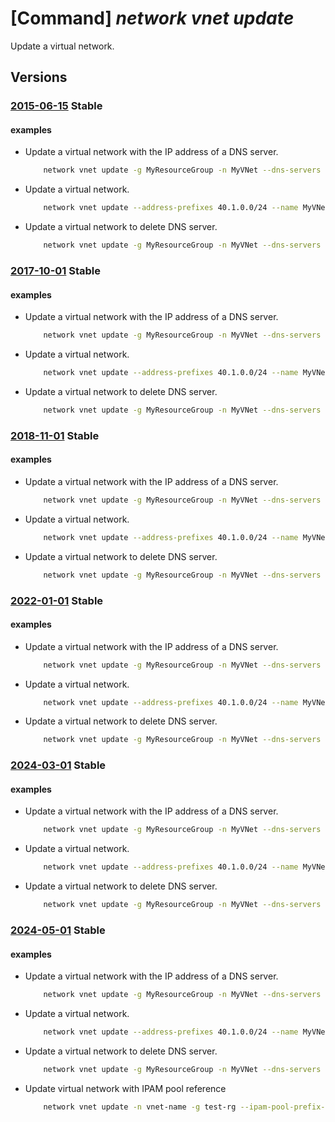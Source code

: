 # [Command] _network vnet update_

Update a virtual network.

## Versions

### [2015-06-15](/Resources/mgmt-plane/L3N1YnNjcmlwdGlvbnMve30vcmVzb3VyY2Vncm91cHMve30vcHJvdmlkZXJzL21pY3Jvc29mdC5uZXR3b3JrL3ZpcnR1YWxuZXR3b3Jrcy97fQ==/2015-06-15.xml) **Stable**

<!-- mgmt-plane /subscriptions/{}/resourcegroups/{}/providers/microsoft.network/virtualnetworks/{} 2015-06-15 -->

#### examples

- Update a virtual network with the IP address of a DNS server.
    ```bash
        network vnet update -g MyResourceGroup -n MyVNet --dns-servers 10.2.0.8
    ```

- Update a virtual network.
    ```bash
        network vnet update --address-prefixes 40.1.0.0/24 --name MyVNet --resource-group MyResourceGroup
    ```

- Update a virtual network to delete DNS server.
    ```bash
        network vnet update -g MyResourceGroup -n MyVNet --dns-servers null
    ```

### [2017-10-01](/Resources/mgmt-plane/L3N1YnNjcmlwdGlvbnMve30vcmVzb3VyY2Vncm91cHMve30vcHJvdmlkZXJzL21pY3Jvc29mdC5uZXR3b3JrL3ZpcnR1YWxuZXR3b3Jrcy97fQ==/2017-10-01.xml) **Stable**

<!-- mgmt-plane /subscriptions/{}/resourcegroups/{}/providers/microsoft.network/virtualnetworks/{} 2017-10-01 -->

#### examples

- Update a virtual network with the IP address of a DNS server.
    ```bash
        network vnet update -g MyResourceGroup -n MyVNet --dns-servers 10.2.0.8
    ```

- Update a virtual network.
    ```bash
        network vnet update --address-prefixes 40.1.0.0/24 --name MyVNet --resource-group MyResourceGroup
    ```

- Update a virtual network to delete DNS server.
    ```bash
        network vnet update -g MyResourceGroup -n MyVNet --dns-servers null
    ```

### [2018-11-01](/Resources/mgmt-plane/L3N1YnNjcmlwdGlvbnMve30vcmVzb3VyY2Vncm91cHMve30vcHJvdmlkZXJzL21pY3Jvc29mdC5uZXR3b3JrL3ZpcnR1YWxuZXR3b3Jrcy97fQ==/2018-11-01.xml) **Stable**

<!-- mgmt-plane /subscriptions/{}/resourcegroups/{}/providers/microsoft.network/virtualnetworks/{} 2018-11-01 -->

#### examples

- Update a virtual network with the IP address of a DNS server.
    ```bash
        network vnet update -g MyResourceGroup -n MyVNet --dns-servers 10.2.0.8
    ```

- Update a virtual network.
    ```bash
        network vnet update --address-prefixes 40.1.0.0/24 --name MyVNet --resource-group MyResourceGroup
    ```

- Update a virtual network to delete DNS server.
    ```bash
        network vnet update -g MyResourceGroup -n MyVNet --dns-servers null
    ```

### [2022-01-01](/Resources/mgmt-plane/L3N1YnNjcmlwdGlvbnMve30vcmVzb3VyY2Vncm91cHMve30vcHJvdmlkZXJzL21pY3Jvc29mdC5uZXR3b3JrL3ZpcnR1YWxuZXR3b3Jrcy97fQ==/2022-01-01.xml) **Stable**

<!-- mgmt-plane /subscriptions/{}/resourcegroups/{}/providers/microsoft.network/virtualnetworks/{} 2022-01-01 -->

#### examples

- Update a virtual network with the IP address of a DNS server.
    ```bash
        network vnet update -g MyResourceGroup -n MyVNet --dns-servers 10.2.0.8
    ```

- Update a virtual network.
    ```bash
        network vnet update --address-prefixes 40.1.0.0/24 --name MyVNet --resource-group MyResourceGroup
    ```

- Update a virtual network to delete DNS server.
    ```bash
        network vnet update -g MyResourceGroup -n MyVNet --dns-servers null
    ```

### [2024-03-01](/Resources/mgmt-plane/L3N1YnNjcmlwdGlvbnMve30vcmVzb3VyY2Vncm91cHMve30vcHJvdmlkZXJzL21pY3Jvc29mdC5uZXR3b3JrL3ZpcnR1YWxuZXR3b3Jrcy97fQ==/2024-03-01.xml) **Stable**

<!-- mgmt-plane /subscriptions/{}/resourcegroups/{}/providers/microsoft.network/virtualnetworks/{} 2024-03-01 -->

#### examples

- Update a virtual network with the IP address of a DNS server.
    ```bash
        network vnet update -g MyResourceGroup -n MyVNet --dns-servers 10.2.0.8
    ```

- Update a virtual network.
    ```bash
        network vnet update --address-prefixes 40.1.0.0/24 --name MyVNet --resource-group MyResourceGroup
    ```

- Update a virtual network to delete DNS server.
    ```bash
        network vnet update -g MyResourceGroup -n MyVNet --dns-servers null
    ```

### [2024-05-01](/Resources/mgmt-plane/L3N1YnNjcmlwdGlvbnMve30vcmVzb3VyY2Vncm91cHMve30vcHJvdmlkZXJzL21pY3Jvc29mdC5uZXR3b3JrL3ZpcnR1YWxuZXR3b3Jrcy97fQ==/2024-05-01.xml) **Stable**

<!-- mgmt-plane /subscriptions/{}/resourcegroups/{}/providers/microsoft.network/virtualnetworks/{} 2024-05-01 -->

#### examples

- Update a virtual network with the IP address of a DNS server.
    ```bash
        network vnet update -g MyResourceGroup -n MyVNet --dns-servers 10.2.0.8
    ```

- Update a virtual network.
    ```bash
        network vnet update --address-prefixes 40.1.0.0/24 --name MyVNet --resource-group MyResourceGroup
    ```

- Update a virtual network to delete DNS server.
    ```bash
        network vnet update -g MyResourceGroup -n MyVNet --dns-servers null
    ```

- Update virtual network with IPAM pool reference
    ```bash
        network vnet update -n vnet-name -g test-rg --ipam-pool-prefix-allocations [{"NumberOfIpAddresses": "100", "Id": "/subscriptions/xxx/resourceGroups/test-rg/providers/Microsoft.Network/networkManagers/nm/ipamPools/new-pool"}]
    ```
